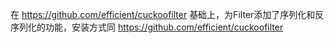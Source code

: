 在 https://github.com/efficient/cuckoofilter 基础上，为Filter添加了序列化和反序列化的功能，安装方式同 https://github.com/efficient/cuckoofilter
